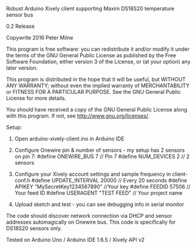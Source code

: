 Robust Arduino Xively client supporting Maxim DS18S20 temperature sensor bus

0.2 Release

Copywrite 2016 Peter Milne

This program is free software: you can redistribute it and/or modify
it under the terms of the GNU General Public License as published by
the Free Software Foundation, either version 3 of the License, or 
(at your option) any later version.

This program is distributed in the hope that it will be useful, 
but WITHOUT ANY WARRANTY; without even the implied warranty of 
MERCHANTABILITY or FITNESS FOR A PARTICULAR PURPOSE.  See the 
GNU General Public License for more details.

You should have received a copy of the GNU General Public License 
along with this program.  If not, see <http://www.gnu.org/licenses/>.

Setup:
1. Open arduino-xively-client.ino in Arduino IDE

2. Configure Onewire pin & number of sensors - my setup has 2 sensors on pin 7:
	#define ONEWIRE_BUS 7   // Pin 7 
	#define NUM_DEVICES 2   // 2 sensors

3. Configure your Xively account settings and sample frequency in client-conf.h
	#define UPDATE_INTERVAL 20000 // Every 20 seconds
	#define APIKEY         "MySecretKey1234567890" //Your key
	#define FEEDID         57506 // Your feed ID
	#define USERAGENT      "TEST FEED" // Your project name

4. Upload sketch and test - you can see debugging info in serial monitor

The code should discover network connection via DHCP and sensor addresses automagically
on Onewire bus. This code is specifically for DS18S20 sensors only.

Tested on Arduino Uno / Arduino IDE 1.6.5 / Xively API v2





